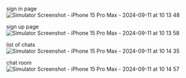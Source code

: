 sign in page
![Simulator Screenshot - iPhone 15 Pro Max - 2024-09-11 at 10 13 48](https://github.com/user-attachments/assets/f02a00e4-e17b-429f-9f2e-65e09b0e350e)

sign up page
![Simulator Screenshot - iPhone 15 Pro Max - 2024-09-11 at 10 13 58](https://github.com/user-attachments/assets/8ae87ed3-971e-4779-8817-a54bfd14d419)

list of chats
![Simulator Screenshot - iPhone 15 Pro Max - 2024-09-11 at 10 14 35](https://github.com/user-attachments/assets/445a3145-3f64-4bbe-9f3f-511e4feadbbf)

chat room
![Simulator Screenshot - iPhone 15 Pro Max - 2024-09-11 at 10 14 57](https://github.com/user-attachments/assets/d3f63536-1727-45cf-993d-f40ef19c994f)
